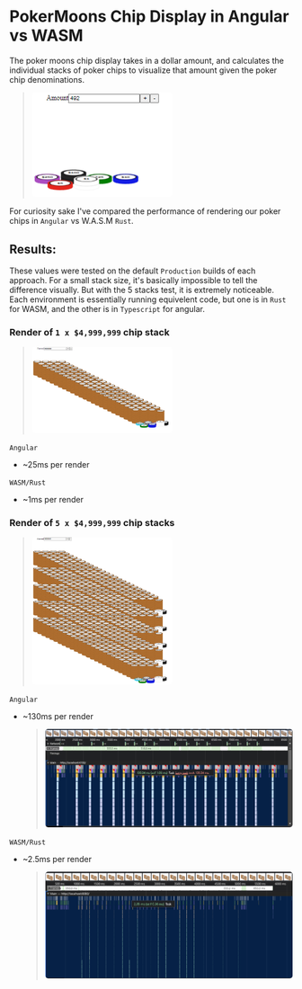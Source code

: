 # PokerMoons Chip Display in Angular vs WASM

The poker moons chip display takes in a dollar amount, and calculates the individual stacks of poker chips to visualize that amount given the poker chip denominations.

> <img src="./assets/example.png" alt="example chip display" style="width:250px;border-radius:5px;"/>

For curiosity sake I've compared the performance of rendering our poker chips in `Angular` vs W.A.S.M `Rust`.

## Results:

These values were tested on the default `Production` builds of each approach. For a small stack size, it's
basically impossible to tell the difference visually. But with the 5 stacks test, it is extremely noticeable.
Each environment is essentially running equivelent code, but one is in `Rust` for WASM, and the other is in `Typescript` for angular.

### Render of `1 x $4,999,999` chip stack

> <img src="./assets/1-stack.png" alt="single chip stack" style="width:250px;border-radius:5px;"/>

`Angular`

- ~25ms per render

`WASM/Rust`

- ~1ms per render

### Render of `5 x $4,999,999` chip stacks

> <img src="./assets/5-stack.png" alt="5 chip stacks" style="width:250px;border-radius:5px;"/>

`Angular`

- ~130ms per render

  > <img src="./assets/angular-5x.png" alt="Profiler of angular 5x" style="width:auto;border-radius:5px;"/>

`WASM/Rust`

- ~2.5ms per render

  > <img src="./assets/wasm-5x.png" alt="Profiler of wasm 5x" style="width:auto;border-radius:5px;"/>
